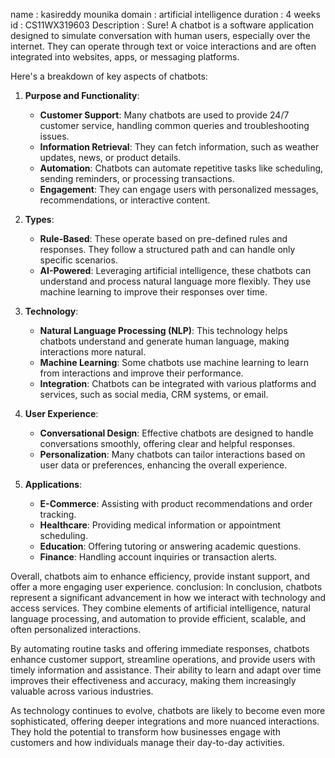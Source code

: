 name : kasireddy mounika
domain : artificial intelligence
duration : 4 weeks
id : CS11WX319603
Description : 
Sure! A chatbot is a software application designed to simulate conversation with human users, especially over the internet. They can operate through text or voice interactions and are often integrated into websites, apps, or messaging platforms. 

Here's a breakdown of key aspects of chatbots:

1. **Purpose and Functionality**:
   - **Customer Support**: Many chatbots are used to provide 24/7 customer service, handling common queries and troubleshooting issues.
   - **Information Retrieval**: They can fetch information, such as weather updates, news, or product details.
   - **Automation**: Chatbots can automate repetitive tasks like scheduling, sending reminders, or processing transactions.
   - **Engagement**: They can engage users with personalized messages, recommendations, or interactive content.

2. **Types**:
   - **Rule-Based**: These operate based on pre-defined rules and responses. They follow a structured path and can handle only specific scenarios.
   - **AI-Powered**: Leveraging artificial intelligence, these chatbots can understand and process natural language more flexibly. They use machine learning to improve their responses over time.

3. **Technology**:
   - **Natural Language Processing (NLP)**: This technology helps chatbots understand and generate human language, making interactions more natural.
   - **Machine Learning**: Some chatbots use machine learning to learn from interactions and improve their performance.
   - **Integration**: Chatbots can be integrated with various platforms and services, such as social media, CRM systems, or email.

4. **User Experience**:
   - **Conversational Design**: Effective chatbots are designed to handle conversations smoothly, offering clear and helpful responses.
   - **Personalization**: Many chatbots can tailor interactions based on user data or preferences, enhancing the overall experience.

5. **Applications**:
   - **E-Commerce**: Assisting with product recommendations and order tracking.
   - **Healthcare**: Providing medical information or appointment scheduling.
   - **Education**: Offering tutoring or answering academic questions.
   - **Finance**: Handling account inquiries or transaction alerts.

Overall, chatbots aim to enhance efficiency, provide instant support, and offer a more engaging user experience.
conclusion:
In conclusion, chatbots represent a significant advancement in how we interact with technology and access services. They combine elements of artificial intelligence, natural language processing, and automation to provide efficient, scalable, and often personalized interactions.

By automating routine tasks and offering immediate responses, chatbots enhance customer support, streamline operations, and provide users with timely information and assistance. Their ability to learn and adapt over time improves their effectiveness and accuracy, making them increasingly valuable across various industries.

As technology continues to evolve, chatbots are likely to become even more sophisticated, offering deeper integrations and more nuanced interactions. They hold the potential to transform how businesses engage with customers and how individuals manage their day-to-day activities.
